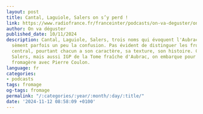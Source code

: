 ```yaml
---
layout: post
title: Cantal, Laguiole, Salers on s’y perd !
link: https://www.radiofrance.fr/franceinter/podcasts/on-va-deguster/on-va-deguster-du-dimanche-10-novembre-2024-1167802
author: On va déguster
published_date: 10/11/2024
description: Cantal, Laguiole, Salers, trois noms qui évoquent l'Aubrac, mais qui
  sèment parfois un peu la confusion. Pas évident de distinguer les fromages du massif
  central, pourtant chacun a son caractère, sa texture, son histoire. Cantal, Laguiole,
  Salers, mais aussi IGP de la Tome fraîche d'Aubrac, on embarque pour une escapade
  fromagère avec Pierre Coulon.
language: fr
categories:
- podcasts
tags: fromage
og-tags: fromage
permalink: "/:categories/:year/:month/:day/:title/"
date: '2024-11-12 08:58:09 +0100'
---
```

